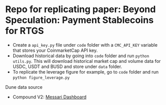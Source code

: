# Repo for replicating paper: Beyond Speculation: Payment Stablecoins for RTGS

- Create a `api_key.py` file under `code` folder with a `CMC_API_KEY` variable that stores your CoinmarketCap API key.
- Download historical data by going into `code` folder and run `python utils.py`. This will download historical market cap and volume data for USDC, USDT and BUSD and store under `data` folder.
- To replicate the leverage figure for example, go to `code` folder and run `python figure_leverage.py`

Dune data source

- Compound V2: [Messari Dashboard](<https://dune.com/messari/Messari%3A-Compound-Micro-Financial-Statements-(per-Token)>)
